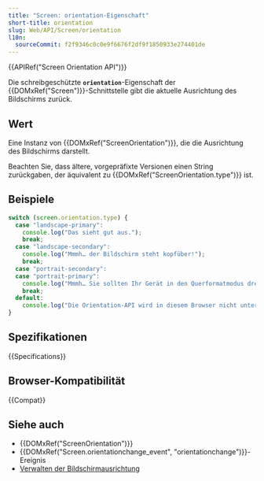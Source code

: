 ```yaml
---
title: "Screen: orientation-Eigenschaft"
short-title: orientation
slug: Web/API/Screen/orientation
l10n:
  sourceCommit: f2f9346c0c0e9f6676f2df9f1850933e274401de
---
```


{{APIRef("Screen Orientation API")}}

Die schreibgeschützte **`orientation`**-Eigenschaft der {{DOMxRef("Screen")}}-Schnittstelle gibt die aktuelle Ausrichtung des Bildschirms zurück.

## Wert

Eine Instanz von {{DOMxRef("ScreenOrientation")}}, die die Ausrichtung des Bildschirms darstellt.

Beachten Sie, dass ältere, vorgepräfixte Versionen einen String zurückgaben, der äquivalent zu {{DOMxRef("ScreenOrientation.type")}} ist.

## Beispiele

```js
switch (screen.orientation.type) {
  case "landscape-primary":
    console.log("Das sieht gut aus.");
    break;
  case "landscape-secondary":
    console.log("Mmmh… der Bildschirm steht kopfüber!");
    break;
  case "portrait-secondary":
  case "portrait-primary":
    console.log("Mmmh… Sie sollten Ihr Gerät in den Querformatmodus drehen");
    break;
  default:
    console.log("Die Orientation-API wird in diesem Browser nicht unterstützt :(");
}
```

## Spezifikationen

{{Specifications}}

## Browser-Kompatibilität

{{Compat}}

## Siehe auch

- {{DOMxRef("ScreenOrientation")}}
- {{DOMxRef("Screen.orientationchange_event", "orientationchange")}}-Ereignis
- [Verwalten der Bildschirmausrichtung](/de/docs/Web/API/CSS_Object_Model/Managing_screen_orientation)
